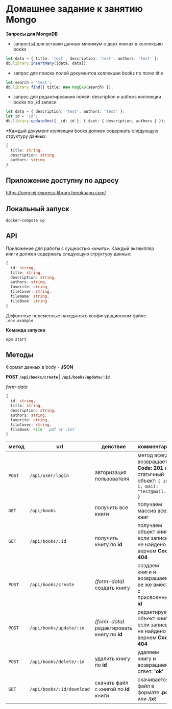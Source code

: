 # Домашнее задание к занятию Mongo

**Запросы для MongoDB**

- запрос(ы) для вставки данных минимум о двух книгах в коллекцию books

```ts
let data = { title: 'test', description: 'test', authors: 'test' };
db.library.insertMany([data, data]);
```

- запрос для поиска полей документов коллекции books по полю title

```ts
let search = 'test';
db.library.find({ title: new RegExp(search) });
```

- запрос для редактирования полей: description и authors коллекции books по \_id записи

```ts
let data = { description: 'test', authors: 'test' };
let id = 'id';
db.library.updateOne({ _id: id }, { $set: { description, authors } });
```

\*Каждый документ коллекции books должен содержать следующую структуру данных:

```ts
{
  title: string,
  description: string,
  authors: string
}
```

## Приложение доступну по адресу

https://serginij-express-library.herokuapp.com/

## Локальный запуск

`docker-compose up`

## API

Приложение для работы с сущностью _«книга»_. Каждый экземпляр книги должен содержать следующую структуру данных:

```typescript
{
  id: string,
  title: string,
  description: string,
  authors: string,
  favorite: string,
  fileCover: string,
  fileName: string,
  fileBook: string
}
```

Дефолтные переменные находятся в конфигурационном файле `.env.example`

**Команда запуска**

`npm start`

## Методы

Формат данных в body - **JSON**

**POST `/api/books/create` | `/api/books/update/:id`**

_form-data_

```typescript
{
  id: string,
  title: string,
  description: string,
  authors: string,
  favorite: string,
  fileCover: string,
  fileBook: File `.pdf or .txt`
}
```

| метод  | url                       | действие                                    | комментарий                                                                                 |
| ------ | ------------------------- | ------------------------------------------- | ------------------------------------------------------------------------------------------- |
| `POST` | `/api/user/login`         | авторизация пользователя                    | метод всегда возвращает **Code: 201** и статичный объект: `{ id: 1, mail: "test@mail.ru" }` |
| `GET`  | `/api/books`              | получить все книги                          | получаем массив всех книг                                                                   |
| `GET`  | `/api/books/:id`          | получить книгу по **id**                    | получаем объект книги, если запись не найдено вернем **Code: 404**                          |
| `POST` | `/api/books/create`       | _(form-data)_ создать книгу                 | создаем книги и возврашаем ее же вместе с присвоенным **id**                                |
| `POST` | `/api/books/update/:id`   | _(form-data)_ редактировать книгу по **id** | редактируем объект книги, если запись не найдено вернем **Code: 404**                       |
| `POST` | `/api/books/delete/:id`   | удалить книгу по **id**                     | удаляем книгу и возвращаем ответ: **'ok'**                                                  |
| `GET`  | `/api/books/:id/download` | скачать файл с книгой по **id** книги       | скачивается файл в формате **.pdf** или **.txt**                                            |
